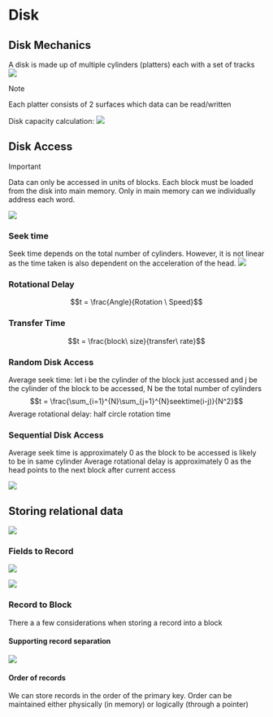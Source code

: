 # Disk
## Disk Mechanics
A disk is made up of multiple cylinders (platters) each with a set of tracks
![](https://i.imgur.com/qm4b2xs.png)
> [!NOTE]
> Each platter consists of 2 surfaces which data can be read/written

Disk capacity calculation:
![](https://i.imgur.com/wMSn43v.png)

## Disk Access
> [!IMPORTANT]
> Data can only be accessed in units of blocks. Each block must be loaded from the disk into main memory. Only in main memory can we individually address each word. 

![](https://i.imgur.com/EXdyzUk.png)
### Seek time
Seek time depends on the total number of cylinders. However, it is not linear as the time taken is also dependent on the acceleration of the head.
![](https://i.imgur.com/u4VI4Vj.png)
### Rotational Delay
$$t = \frac{Angle}{Rotation \ Speed}$$
### Transfer Time
$$t = \frac{block\ size}{transfer\ rate}$$
### Random Disk Access
Average seek time: let i be the cylinder of the block just accessed and j be the cylinder of the block to be accessed, N be the total number of cylinders
$$t = \frac{\sum_{i=1}^{N}\sum_{j=1}^{N}seektime(i-j)}{N^2}$$
Average rotational delay: half circle rotation time
### Sequential Disk Access
Average seek time is approximately 0 as the block to be accessed is likely to be in same cylinder
Average rotational delay is approximately 0 as the head points to the next block after current access

![](https://i.imgur.com/M0ylOeH.png)
## Storing relational data
![](https://i.imgur.com/T38v3NN.png)
### Fields to Record
![](https://i.imgur.com/imcZwDT.png)

![](https://i.imgur.com/sAwIdeR.png)
### Record to Block
There a a few considerations when storing a record into a block
#### Supporting record separation
![](https://i.imgur.com/e0tWpq7.png)
#### Order of records
We can store records in the order of the primary key. Order can be maintained either physically (in memory) or logically (through a pointer)